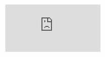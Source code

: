 ![Final Report](https://github.com/wallacematthewdavid/574E_project/blob/main/Final/Report/submission/Report_GroupC_WildfireIncidence_STAT574E.pdf?raw=true)
